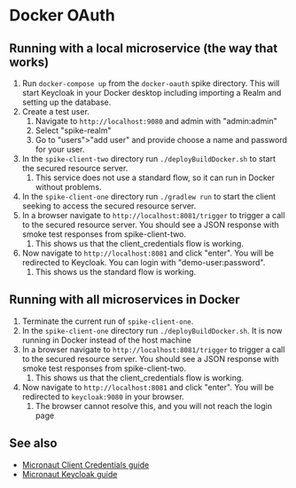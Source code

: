 # Docker OAuth

## Running with a local microservice (the way that works)
1. Run `docker-compose up` from the `docker-oauth` spike directory. This will start Keycloak in your Docker desktop including importing a Realm and setting up the database.
2. Create a test user.
   1. Navigate to `http://localhost:9080` and admin with "admin:admin"
   2. Select "spike-realm"
   3. Go to "users">"add user" and provide choose a name and password for your user.
3. In the `spike-client-two` directory run `./deployBuildDocker.sh` to start the secured resource server.
   1. This service does not use a standard flow, so it can run in Docker without problems. 
3. In the `spike-client-one` directory run `./gradlew run` to start the client seeking to access the secured resource server.
4. In a browser navigate to `http://localhost:8081/trigger` to trigger a call to the secured resource server. You should see a JSON response with smoke test responses from spike-client-two.
   1. This shows us that the client_credentials flow is working.
5. Now navigate to `http://localhost:8081` and click "enter". You will be redirected to Keycloak. You can login with "demo-user:password".
   1. This shows us the standard flow is working.

## Running with all microservices in Docker
1. Terminate the current run of `spike-client-one`.
2. In the `spike-client-one` directory run `./deployBuildDocker.sh`. It is now running in Docker instead of the host machine 
3. In a browser navigate to `http://localhost:8081/trigger` to trigger a call to the secured resource server. You should see a JSON response with smoke test responses from spike-client-two.
   1. This shows us that the client_credentials flow is working.
4. Now navigate to `http://localhost:8081` and click "enter". You will be redirected to `keycloak:9080` in your browser. 
   1. The browser cannot resolve this, and you will not reach the login page 

## See also
- [Micronaut Client Credentials guide](https://guides.micronaut.io/latest/micronaut-oauth2-client-credentials-auth0-gradle-java.html)
- [Micronaut Keycloak guide](https://guides.micronaut.io/latest/micronaut-oauth2-keycloak-gradle-java.html)